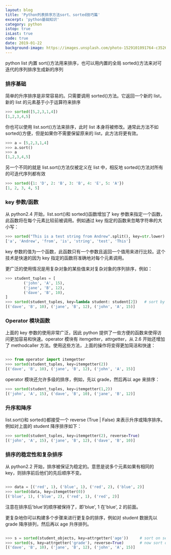 ```yaml
---
layout: blog
title: 'Python列表排序方法sort、sorted技巧篇'
excerpt: 'python基础知识'
category: python
istop: true
isLast: true
code: true
date: 2019-01-22
background-image: https://images.unsplash.com/photo-1529101091764-c3526daf38fe?ixlib=rb-1.2.1&ixid=eyJhcHBfaWQiOjEyMDd9&auto=format&fit=crop&w=500&h=300&q=80
---
```


python list 内置 sort()方法用来排序，也可以用内置的全局 sorted()方法来对可迭代的序列排序生成新的序列

### 排序基础

简单的升序排序是非常容易的。只需要调用 sorted()方法。它返回一个新的 list，新的 list 的元素基于小于运算符来排序

```python
>>> sorted([5,2,3,1,4])
[1,2,3,4,5]
```

你也可以使用 list.sort()方法来排序，此时 list 本身将被修改。通常此方法不如 sorted()方便，但是如果你不需要保留原来的 list，此方法将更有效。

```python
>>> a = [5,2,3,1,4]
>>> a.sort()
>>> a
[1,2,3,4,5]
```

另一个不同的就是 list.sort()方法仅被定义在 list 中，相反地 sorted()方法对所有的可迭代序列都有效

```python
>>> sorted({1: 'D', 2: 'B', 3: 'B', 4: 'E', 5: 'A'})
[1, 2, 3, 4, 5]
```

### key 参数/函数

从 python2.4 开始，list.sort()和 sorted()函数增加了 key 参数来指定一个函数，此函数将在每个元素比较前被调用。例如通过 key 指定的函数来忽略字符串的大小写：

```python
>>> sorted("This is a test string from Andrew".split(), key=str.lower)
['a', 'Andrew', 'from', 'is', 'string', 'test', 'This']
```

key 参数的值为一个函数，此函数只有一个参数且返回一个值用来进行比较。这个技术是快速的因为 key 指定的函数将准确地对每个元素调用。

更广泛的使用情况是用复杂对象的某些值来对复杂对象的序列排序，例如：

```python
>>> student_tuples = [
        ('john', 'A', 15),
        ('jane', 'B', 12),
        ('dave', 'B', 10),
]
>>> sorted(student_tuples, key=lambda student: student[2])   # sort by age
[('dave', 'B', 10), ('jane', 'B', 12), ('john', 'A', 15)]
```

### Operator 模块函数

上面的 key 参数的使用非常广泛，因此 python 提供了一些方便的函数来使得访问更加容易和快速。operator 模块有 itemgetter，attrgetter，从 2.6 开始还增加了 methodcaller 方法。使用这些方法，上面的操作将变得更加简洁和快速：

```python

>>> from operator import itemgetter
>>> sorted(student_tuples, key=itemgetter(2))
[('dave', 'B', 10), ('jane', 'B', 12), ('john', 'A', 15)]

```

operator 模块还允许多级的排序，例如，先以 grade，然后再以 age 来排序：

```python
>>> sorted(student_tuples, key=itemgetter(1,2))
[('john', 'A', 15), ('dave', 'B', 10), ('jane', 'B', 12)]
```

### 升序和降序

list.sort()和 sorted()都接受一个 reverse (True | False) 来表示升序或降序排序。例如对上面的 student 降序排序如下：

```python
>>> sorted(student_tuples, key=itemgetter(2), reverse=True)
[('john', 'A', 15), ('jane', 'B', 12), ('dave', 'B', 10)]
```

### 排序的稳定性和复杂排序

从 python2.2 开始，排序被保证为稳定的。意思是说多个元素如果有相同的 key，则排序前后他们的先后顺序不变。

```python

>>> data = [('red', 1), ('blue', 1), ('red', 2), ('blue', 2)]
>>> sorted(data, key=itemgetter(0))
[('blue', 1), ('blue', 2), ('red', 1), ('red', 2)]

```

注意在排序后'blue'的顺序被保持了，即'blue', 1 在'blue', 2 的前面。

更复杂地你可以构建多个步骤来进行更复杂的排序，例如对 student 数据先以 grade 降序排列，然后再以 age 升序排列。

```python

>>> s = sorted(student_objects, key=attrgetter('age'))     # sort on secondary key
>>> sorted(s, key=attrgetter('grade'), reverse=True)       # now sort on primary key, descending
[('dave', 'B', 10), ('jane', 'B', 12), ('john', 'A', 15)]

```
